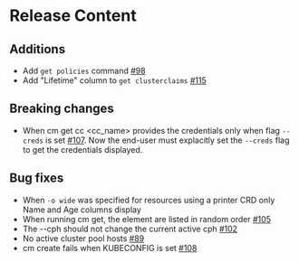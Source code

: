 [comment]: # ( Copyright Contributors to the Open Cluster Management project )
# Release Content
## Additions

- Add `get policies` command [#98](https://github.com/open-cluster-management/cm-cli/pull/98)
- Add "Lifetime" column to `get clusterclaims` [#115](https://github.com/open-cluster-management/cm-cli/pull/115)

## Breaking changes

- When cm get cc <cc_name> provides the credentials only when flag `--creds` is set [#107](https://github.com/open-cluster-management/cm-cli/issues/107). Now the end-user must explacitly set the `--creds` flag to get the credentials displayed.

## Bug fixes

- When `-o wide` was specified for resources using a printer CRD only Name and Age columns display
- When running cm get, the element are listed in random order [#105](https://github.com/open-cluster-management/cm-cli/issues/105)
- The --cph should not change the current active cph [#102](https://github.com/open-cluster-management/cm-cli/issues/102)
- No active cluster pool hosts [#89](https://github.com/open-cluster-management/cm-cli/issues/89)
- cm create fails when KUBECONFIG is set [#108](https://github.com/open-cluster-management/cm-cli/issues/108)
